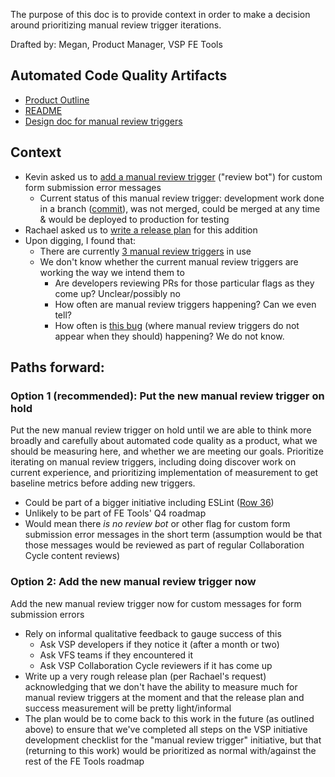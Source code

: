 The purpose of this doc is to provide context in order to make a decision around prioritizing manual review trigger iterations. 

Drafted by: Megan, Product Manager, VSP FE Tools

## Automated Code Quality Artifacts 
* [Product Outline](https://github.com/department-of-veterans-affairs/va.gov-team/blob/master/products/platform/automated_code_quality/automated-code-quality-product-outline.md)
* [README](https://github.com/department-of-veterans-affairs/va.gov-team/blob/master/products/platform/automated_code_quality/readme.md)
* [Design doc for manual review triggers](https://github.com/department-of-veterans-affairs/va.gov-team/blob/master/platform/engineering/flag-for-manual-review.md)

## Context
* Kevin asked us to [add a manual review trigger](https://dsva.slack.com/archives/CJRQ85PQB/p1594753109121300?thread_ts=1594750261.113800&cid=CJRQ85PQB) ("review bot") for custom form submission error messages
  * Current status of this manual review trigger: development work done in a branch ([commit](https://github.com/department-of-veterans-affairs/vets-website/commit/ad3c459215bfd2263c46eee69931ee8a854537a1)), was not merged, could be merged at any time & would be deployed to production for testing
* Rachael asked us to [write a release plan](https://dsva.slack.com/archives/CJRQ85PQB/p1597438737371000?thread_ts=1597435175.343300&cid=CJRQ85PQB) for this addition
* Upon digging, I found that: 
  * There are currently [3 manual review triggers](https://github.com/department-of-veterans-affairs/va.gov-team/blob/master/platform/engineering/manual-review-triggers.md#triggers) in use
  * We don't know whether the current manual review triggers are working the way we intend them to
    * Are developers reviewing PRs for those particular flags as they come up? Unclear/possibly no
    * How often are manual review triggers happening? Can we even tell? 
    * How often is [this bug](https://app.zenhub.com/workspaces/vsp-5cedc9cce6e3335dc5a49fc4/issues/department-of-veterans-affairs/va.gov-team/7248) (where manual review triggers do not appear when they should) happening? We do not know.
    
## Paths forward: 

### Option 1 (recommended): Put the new manual review trigger on hold 

Put the new manual review trigger on hold until we are able to think more broadly and carefully about automated code quality as a product, what we should be measuring here, and whether we are meeting our goals. Prioritize iterating on manual review triggers, including doing discover work on current experience, and prioritizing implementation of measurement to get baseline metrics before adding new triggers. 

* Could be part of a bigger initiative including ESLint ([Row 36](https://docs.google.com/spreadsheets/d/1loQMRW8zNUYZXzcBsIVVKWLtHugw6uiNer1HTWgs980/edit#gid=1471366032))
* Unlikely to be part of FE Tools' Q4 roadmap
* Would mean there *is no review bot* or other flag for custom form submission error messages in the short term (assumption would be that those messages would be reviewed as part of regular Collaboration Cycle content reviews)

### Option 2: Add the new manual review trigger now

Add the new manual review trigger now for custom messages for form submission errors 

* Rely on informal qualitative feedback to gauge success of this
  * Ask VSP developers if they notice it (after a month or two)
  * Ask VFS teams if they encountered it
  * Ask VSP Collaboration Cycle reviewers if it has come up
* Write up a very rough release plan (per Rachael's request) acknowledging that we don't have the ability to measure much for manual review triggers at the moment and that the release plan and success measurement will be pretty light/informal
* The plan would be to come back to this work in the future (as outlined above) to ensure that we've completed all steps on the VSP initiative development checklist for the "manual review trigger" initiative, but that (returning to this work) would be prioritized as normal with/against the rest of the FE Tools roadmap
